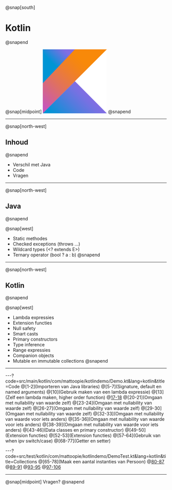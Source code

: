 @snap[south]
# Kotlin
@snapend

@snap[midpoint]
<img src="presentation/assets/logo.png" width="200" height="200" alt="Kotlin logo" style="border:unset; background:unset; box-shadow:unset;"/>
@snapend

---
@snap[north-west]
## Inhoud
@snapend

* Verschil met Java
* Code
* Vragen

---
@snap[north-west]
## Java
@snapend

@snap[west]
* Static methodes
* Checked exceptions (throws ...)
* Wildcard types (<? extends E>)
* Ternary operator (bool ? a : b)
@snapend

---
@snap[north-west]
## Kotlin
@snapend

@snap[west]
* Lambda expressies
* Extension functies
* Null safety
* Smart casts
* Primary constructors
* Type inference
* Range expressies
* Companion objects
* Mutable en immutable collections
@snapend

---
---?code=src/main/kotlin/com/mattoopie/kotlindemo/Demo.kt&lang=kotlin&title=Code
@[1-2](Importeren van Java libraries)
@[5-7](Signature, default en named arguments)
@[10](Gebruik maken van een lambda expressie)
@[13](Zelf een lambda maken, higher order function)
@[17-18](Nullability)
@[20-21](Omgaan met nullability van waarde zelf)
@[23-24](Omgaan met nullability van waarde zelf)
@[26-27](Omgaan met nullability van waarde zelf)
@[29-30](Omgaan met nullability van waarde zelf)
@[32-33](Omgaan met nullability van waarde voor iets anders)
@[35-36](Omgaan met nullability van waarde voor iets anders)
@[38-39](Omgaan met nullability van waarde voor iets anders)
@[43-46](Data classes en primary constructor)
@[49-50](Extension functies)
@[52-53](Extension functies)
@[57-64](Gebruik van when ipv switch/case)
@[68-77](Getter en setter)

---?code=src/test/kotlin/com/mattoopie/kotlindemo/DemoTest.kt&lang=kotlin&title=Collections
@[65-78](Maak een aantal instanties van Persoon)
@[80-87](filter)
@[89-91](map)
@[93-95](forEach(Indexed))
@[97-106](partition)

---
@snap[midpoint]
Vragen?
@snapend